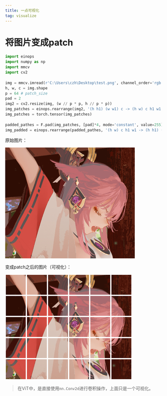 ```yaml
---
title: 一点可视化
tag: visualize
---
```


# 将图片变成patch

```python
import einops
import numpy as np
import mmcv
import cv2

img = mmcv.imread(r'C:\Users\czh\Desktop\test.png', channel_order='rgb')
h, w, c = img.shape
p = 64 # patch_size
pad = 2
img2 = cv2.resize(img, (w // p * p, h // p * p))
img_patches = einops.rearrange(img2, '(h h1) (w w1) c -> (h w) c h1 w1', h1=p, w1=p)
img_patches = torch.tensor(img_patches)

padded_pathes = F.pad(img_patches, [pad]*4, mode='constant', value=255)
img_padded = einops.rearrange(padded_pathes, '(h w) c h1 w1 -> (h h1) (w w1) c', h1=p+pad*2, w1=p+pad*2, h=img2.shape[0]//p)
```

原始图片：

![test2](https://raw.githubusercontent.com/294coder/blog_img_bed/main/imgs/test2.png)

变成patch之后的图片（可视化）：

![output](https://raw.githubusercontent.com/294coder/blog_img_bed/main/imgs/output.png)

> 在ViT中，是直接使用`nn.Conv2d`进行卷积操作，上面只是一个可视化。
